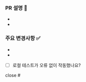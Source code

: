 ### PR 설명 🔎

- <!--어떠한것을 변경한 pr-->
-

### 주요 변경사항 ✅

- <!--변경사항-->
- <!--QueryCodesService-->


- [ ] 로컬 테스트가 오류 없이 작동했나요?

close #<!--issue-->